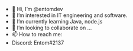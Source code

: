 - 👋 Hi, I’m @entomdev
- 👀 I’m interested in IT engineering and software.
- 🌱 I’m currently learning Java, node.js
- 💞️ I’m looking to collaborate on ...
- 📫 How to reach me:
-  Discord: Entom#2137

<!---
entomdev/entomdev is a ✨ special ✨ repository because its `README.md` (this file) appears on your GitHub profile.
You can click the Preview link to take a look at your changes.
--->
